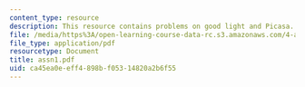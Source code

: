 ```yaml
---
content_type: resource
description: This resource contains problems on good light and Picasa.
file: /media/https%3A/open-learning-course-data-rc.s3.amazonaws.com/4-a21-stories-without-words-photographing-the-first-year-fall-2006/ca45ea0eeff4898bf05314820a2b6f55_assn1.pdf
file_type: application/pdf
resourcetype: Document
title: assn1.pdf
uid: ca45ea0e-eff4-898b-f053-14820a2b6f55
---
```


